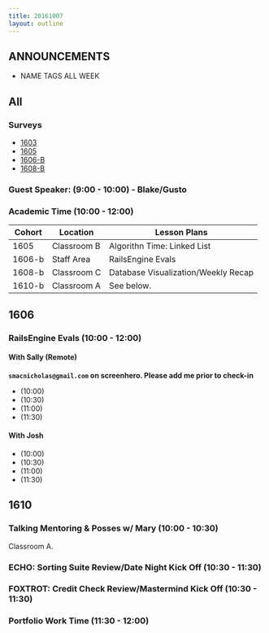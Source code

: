 ```yaml
---
title: 20161007
layout: outline
---
```


## ANNOUNCEMENTS
* NAME TAGS ALL WEEK


## All

### Surveys

* [1603]()
* [1605]()
* [1606-B]()
* [1608-B]()

### Guest Speaker: (9:00 - 10:00) - Blake/Gusto

### Academic Time (10:00 - 12:00)
| Cohort | Location | Lesson Plans |
| ------ | -------- | ------------ |
| 1605   | Classroom B | Algorithn Time: Linked List |
| 1606-b | Staff Area | RailsEngine Evals |
| 1608-b | Classroom C | Database Visualization/Weekly Recap |
| 1610-b | Classroom A | See below. |


## 1606

### RailsEngine Evals (10:00 - 12:00)

#### With Sally (Remote)

**`smacnicholas@gmail.com` on screenhero. Please add me prior to check-in**

* (10:00)
* (10:30)
* (11:00)
* (11:30)

#### With Josh

* (10:00)
* (10:30)
* (11:00)
* (11:30)


## 1610

### Talking Mentoring & Posses w/ Mary (10:00 - 10:30)

Classroom A.

### ECHO: Sorting Suite Review/Date Night Kick Off (10:30 - 11:30)

### FOXTROT: Credit Check Review/Mastermind Kick Off (10:30 - 11:30)

### Portfolio Work Time (11:30 - 12:00)



